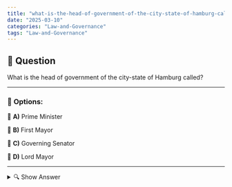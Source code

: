 ```yaml
---
title: "what-is-the-head-of-government-of-the-city-state-of-hamburg-called"
date: "2025-03-10"
categories: "Law-and-Governance"
tags: "Law-and-Governance"
---
```


## 📌 **Question**

What is the head of government of the city-state of Hamburg called?



---

### 📝 **Options:**

🔘 **A)** Prime Minister

🔘 **B)** First Mayor

🔘 **C)** Governing Senator

🔘 **D)** Lord Mayor

---

<details>
  <summary>🔍 Show Answer</summary>

  <p>
💡  <b>Correct Answer:</b>  b
  </p>
  <p>
    📖<b>Explanation:</b>
    Hamburg is one of Germany's 16 city states and has its own state government. The head of government heads this government and represents Hamburg at the federal level. Unlike other federal states that have a prime minister, Hamburg uses special titles for its governance. The correct designation for the leading person in Hamburg thus differs from the usual titles in other German states.
  </p>
</details>
